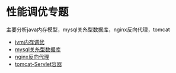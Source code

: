 # 性能调优专题
主要分析java内存模型，mysql关糸型数据库，nginx反向代理，tomcat


*  [jvm内存调优](performance/jvm/README.md)		
*  [mysql关糸型数据库](performance/mysql/README.md)
*  [nginx反向代理](performance/nginx/README.md)
*  [tomcat-Servlet容器](performance/tomcat/README.md)
